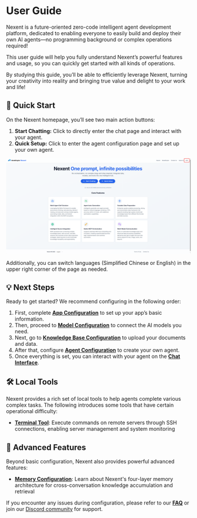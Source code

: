 # User Guide

Nexent is a future-oriented zero-code intelligent agent development platform, dedicated to enabling everyone to easily build and deploy their own AI agents—no programming background or complex operations required!

This user guide will help you fully understand Nexent’s powerful features and usage, so you can quickly get started with all kinds of operations.

By studying this guide, you’ll be able to efficiently leverage Nexent, turning your creativity into reality and bringing true value and delight to your work and life!

## 🚀 Quick Start

On the Nexent homepage, you’ll see two main action buttons:

1. **Start Chatting:** Click to directly enter the chat page and interact with your agent.
2. **Quick Setup:** Click to enter the agent configuration page and set up your own agent.

![Homepage](./assets/app/homepage.png)

Additionally, you can switch languages (Simplified Chinese or English) in the upper right corner of the page as needed.

## 💡 Next Steps

Ready to get started? We recommend configuring in the following order:

1. First, complete **[App Configuration](./app-configuration)** to set up your app’s basic information.
2. Then, proceed to **[Model Configuration](./model-configuration)** to connect the AI models you need.
3. Next, go to **[Knowledge Base Configuration](./knowledge-base-configuration)** to upload your documents and data.
4. After that, configure **[Agent Configuration](./agent-configuration)** to create your own agent.
5. Once everything is set, you can interact with your agent on the **[Chat Interface](./chat-interface)**.

## 🛠️ Local Tools

Nexent provides a rich set of local tools to help agents complete various complex tasks. The following introduces some tools that have certain operational difficulty:

- **[Terminal Tool](./local-tools/terminal-tool)**: Execute commands on remote servers through SSH connections, enabling server management and system monitoring

## 🧠 Advanced Features

Beyond basic configuration, Nexent also provides powerful advanced features:

- **[Memory Configuration](./memory)**: Learn about Nexent's four-layer memory architecture for cross-conversation knowledge accumulation and retrieval

If you encounter any issues during configuration, please refer to our **[FAQ](../getting-started/faq)** or join our [Discord community](https://discord.gg/tb5H3S3wyv) for support. 